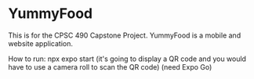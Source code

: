 # YummyFood
This is for the CPSC 490 Capstone Project. YummyFood is a mobile and website application.

How to run:
npx expo start 
(it's going to display a QR code and you would have to use a camera roll to scan the QR code)
(need Expo Go)
